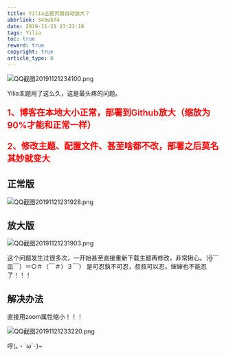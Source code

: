 ```yaml
---
title: Yilia主题页面自动放大？
abbrlink: 345eb74
date: 2019-11-21 23:21:18
tags: Yilia
toc: true
reward: true
copyright: true
article_type: 0
---
```


![QQ截图20191121234100.png](https://cdn.jsdelivr.net/gh/Anyway521/blogpic@main/image/imageQQ截图20191121234100.png)

Yilia主题用了这么久，这是最头疼的问题。

<!-- more -->

<p style = "font-size:20px;color:red;font-weight:600">1、博客在本地大小正常，部署到Github放大（缩放为90%才能和正常一样）</p>
<p style = "font-size:20px;color:red;font-weight:600">2、修改主题、配置文件、甚至啥都不改，部署之后莫名其妙就变大</p>
  
## 正常版

![QQ截图20191121231928.png](https://cdn.jsdelivr.net/gh/Anyway521/blogpic@main/image/imageQQ截图20191121231928.png)

## 放大版

![QQ截图20191121231903.png](https://cdn.jsdelivr.net/gh/Anyway521/blogpic@main/image/imageQQ截图20191121231903.png)

这个问题发生过很多次，一开始甚至直接重新下载主题再修改，非常揪心。（╬￣皿￣）＝○＃（￣＃）３￣） 
是可忍孰不可忍，叔叔可以忍，婶婶也不能忍了！！！
## 解决办法
直接用zoom属性缩小！！！

![QQ截图20191121233220.png](https://cdn.jsdelivr.net/gh/Anyway521/blogpic@main/image/imageQQ截图20191121233220.png)

呼(｡・`ω´･)~